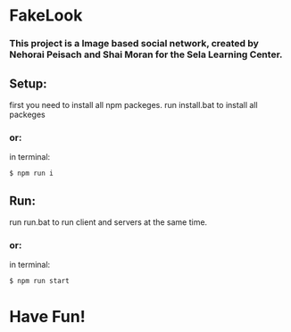 # FakeLook
### This project is a Image based social network, created by Nehorai Peisach and Shai Moran for the Sela Learning Center.

## Setup:
first you need to install all npm packeges.
run install.bat to install all packeges 
### or:
in terminal:
```
$ npm run i
```
## Run:
run run.bat to run client and servers at the same time.
### or:
in terminal:
```
$ npm run start
```


# Have Fun!
